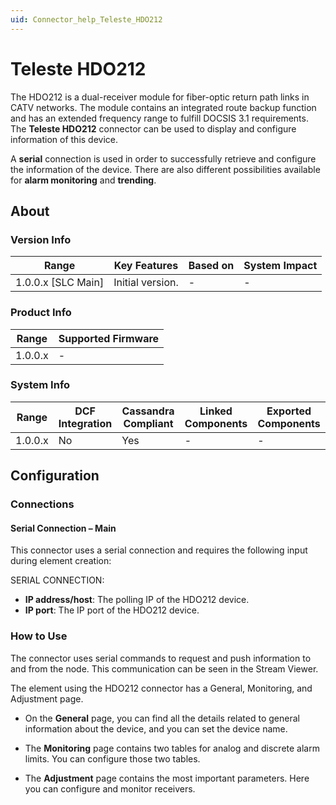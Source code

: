 ```yaml
---
uid: Connector_help_Teleste_HDO212
---
```


# Teleste HDO212

The HDO212 is a dual-receiver module for fiber-optic return path links in CATV networks. The module contains an integrated route backup function and has an extended frequency range to fulfill DOCSIS 3.1 requirements. The **Teleste HDO212** connector can be used to display and configure information of this device.

A **serial** connection is used in order to successfully retrieve and configure the information of the device. There are also different possibilities available for **alarm monitoring** and **trending**.

## About

### Version Info

| Range              | Key Features     | Based on | System Impact |
|--------------------|------------------|----------|---------------|
| 1.0.0.x [SLC Main] | Initial version. | -        | -             |

### Product Info

| Range   | Supported Firmware |
|---------|--------------------|
| 1.0.0.x | -                  |

### System Info

| Range   | DCF Integration | Cassandra Compliant | Linked Components | Exported Components |
|---------|-----------------|---------------------|-------------------|---------------------|
| 1.0.0.x | No              | Yes                 | -                 | -                   |

## Configuration

### Connections

#### Serial Connection – Main

This connector uses a serial connection and requires the following input during element creation:

SERIAL CONNECTION:

- **IP address/host**: The polling IP of the HDO212 device.
- **IP port**: The IP port of the HDO212 device.

### How to Use

The connector uses serial commands to request and push information to and from the node. This communication can be seen in the Stream Viewer.

The element using the HDO212 connector has a General, Monitoring, and Adjustment page.

- On the **General** page, you can find all the details related to general information about the device, and you can set the device name.

- The **Monitoring** page contains two tables for analog and discrete alarm limits. You can configure those two tables.

- The **Adjustment** page contains the most important parameters. Here you can configure and monitor receivers.
